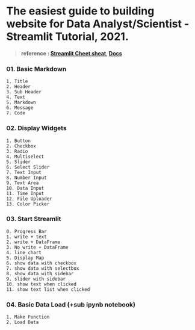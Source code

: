 # The easiest guide to building website for Data Analyst/Scientist - Streamlit Tutorial, 2021.
> **reference : [Streamlit Cheet sheat](https://share.streamlit.io/daniellewisdl/streamlit-cheat-sheet/app.py), [Docs](https://docs.streamlit.io/en/stable/index.html)**


### **01. Basic Markdown**
```
1. Title
2. Header
3. Sub Header
4. Text
5. Markdown
6. Message
7. Code
```

### **02. Display Widgets**
```
1. Button
2. Checkbox
3. Radio
4. Multiselect
5. Slider
6. Select Slider
7. Text Input
8. Number Input
9. Text Area
10. Data Input
11. Time Input
12. File Uploader
13. Color Picker
```
### **03. Start Streamlit**
```
0. Progress Bar
1. write + text
2. write + DataFrame
3. No write + DataFrame
4. line chart
5. Display Map
6. show data with checkbox
7. show data with selectbox
8. show data with sidebar
9. slider with sidebar
10. show text when clicked
11. show text list when clicked
```

### **04. Basic Data Load (+sub ipynb notebook)**
```
1. Make Function
2. Load Data
```
